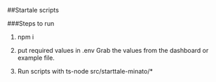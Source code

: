 ##Startale scripts 

###Steps to run


1. npm i

2. put required values in .env
Grab the values from the dashboard or example file.

3. Run scripts with ts-node src/starttale-minato/*
